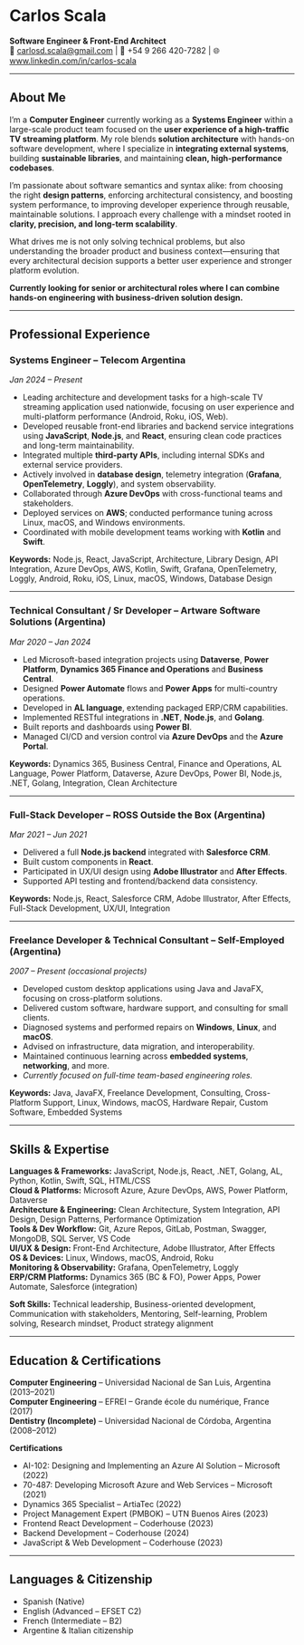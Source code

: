 # Carlos Scala

**Software Engineer & Front-End Architect**  
📧 carlosd.scala@gmail.com | 📱 +54 9 266 420-7282 | 🌐 www.linkedin.com/in/carlos-scala

---

## About Me

I’m a **Computer Engineer** currently working as a **Systems Engineer** within a large-scale product team focused on the **user experience of a high-traffic TV streaming platform**. My role blends **solution architecture** with hands-on software development, where I specialize in **integrating external systems**, building **sustainable libraries**, and maintaining **clean, high-performance codebases**.

I’m passionate about software semantics and syntax alike: from choosing the right **design patterns**, enforcing architectural consistency, and boosting system performance, to improving developer experience through reusable, maintainable solutions. I approach every challenge with a mindset rooted in **clarity, precision, and long-term scalability**.

What drives me is not only solving technical problems, but also understanding the broader product and business context—ensuring that every architectural decision supports a better user experience and stronger platform evolution.

**Currently looking for senior or architectural roles where I can combine hands-on engineering with business-driven solution design.**

---

## Professional Experience

### Systems Engineer – Telecom Argentina  
*Jan 2024 – Present*  
- Leading architecture and development tasks for a high-scale TV streaming application used nationwide, focusing on user experience and multi-platform performance (Android, Roku, iOS, Web).  
- Developed reusable front-end libraries and backend service integrations using **JavaScript**, **Node.js**, and **React**, ensuring clean code practices and long-term maintainability.  
- Integrated multiple **third-party APIs**, including internal SDKs and external service providers.  
- Actively involved in **database design**, telemetry integration (**Grafana**, **OpenTelemetry**, **Loggly**), and system observability.  
- Collaborated through **Azure DevOps** with cross-functional teams and stakeholders.  
- Deployed services on **AWS**; conducted performance tuning across Linux, macOS, and Windows environments.  
- Coordinated with mobile development teams working with **Kotlin** and **Swift**.

**Keywords:** Node.js, React, JavaScript, Architecture, Library Design, API Integration, Azure DevOps, AWS, Kotlin, Swift, Grafana, OpenTelemetry, Loggly, Android, Roku, iOS, Linux, macOS, Windows, Database Design

---

### Technical Consultant / Sr Developer – Artware Software Solutions (Argentina)  
*Mar 2020 – Jan 2024*  
- Led Microsoft-based integration projects using **Dataverse**, **Power Platform**, **Dynamics 365 Finance and Operations** and **Business Central**.  
- Designed **Power Automate** flows and **Power Apps** for multi-country operations.  
- Developed in **AL language**, extending packaged ERP/CRM capabilities.  
- Implemented RESTful integrations in **.NET**, **Node.js**, and **Golang**.  
- Built reports and dashboards using **Power BI**.  
- Managed CI/CD and version control via **Azure DevOps** and the **Azure Portal**.

**Keywords:** Dynamics 365, Business Central, Finance and Operations, AL Language, Power Platform, Dataverse, Azure DevOps, Power BI, Node.js, .NET, Golang, Integration, Clean Architecture

---

### Full-Stack Developer – ROSS Outside the Box (Argentina)  
*Mar 2021 – Jun 2021*  
- Delivered a full **Node.js backend** integrated with **Salesforce CRM**.  
- Built custom components in **React**.  
- Participated in UX/UI design using **Adobe Illustrator** and **After Effects**.  
- Supported API testing and frontend/backend data consistency.

**Keywords:** Node.js, React, Salesforce CRM, Adobe Illustrator, After Effects, Full-Stack Development, UX/UI, Integration

---

### Freelance Developer & Technical Consultant – Self-Employed (Argentina)  
*2007 – Present (occasional projects)*  
- Developed custom desktop applications using Java and JavaFX, focusing on cross-platform solutions.
- Delivered custom software, hardware support, and consulting for small clients.  
- Diagnosed systems and performed repairs on **Windows**, **Linux**, and **macOS**.  
- Advised on infrastructure, data migration, and interoperability.  
- Maintained continuous learning across **embedded systems**, **networking**, and more.  
- *Currently focused on full-time team-based engineering roles.*

**Keywords:** Java, JavaFX, Freelance Development, Consulting, Cross-Platform Support, Linux, Windows, macOS, Hardware Repair, Custom Software, Embedded Systems

---

## Skills & Expertise

**Languages & Frameworks:** JavaScript, Node.js, React, .NET, Golang, AL, Python, Kotlin, Swift, SQL, HTML/CSS  
**Cloud & Platforms:** Microsoft Azure, Azure DevOps, AWS, Power Platform, Dataverse  
**Architecture & Engineering:** Clean Architecture, System Integration, API Design, Design Patterns, Performance Optimization  
**Tools & Dev Workflow:** Git, Azure Repos, GitLab, Postman, Swagger, MongoDB, SQL Server, VS Code  
**UI/UX & Design:** Front-End Architecture, Adobe Illustrator, After Effects  
**OS & Devices:** Linux, Windows, macOS, Android, Roku  
**Monitoring & Observability:** Grafana, OpenTelemetry, Loggly  
**ERP/CRM Platforms:** Dynamics 365 (BC & FO), Power Apps, Power Automate, Salesforce (integration)

**Soft Skills:** Technical leadership, Business-oriented development, Communication with stakeholders, Mentoring, Self-learning, Problem solving, Research mindset, Product strategy alignment

---

## Education & Certifications

**Computer Engineering** – Universidad Nacional de San Luis, Argentina (2013–2021)  
**Computer Engineering** – EFREI – Grande école du numérique, France (2017)  
**Dentistry (Incomplete)** – Universidad Nacional de Córdoba, Argentina (2008–2012)

**Certifications**  
- AI-102: Designing and Implementing an Azure AI Solution – Microsoft (2022)  
- 70-487: Developing Microsoft Azure and Web Services – Microsoft (2021)  
- Dynamics 365 Specialist – ArtiaTec (2022)  
- Project Management Expert (PMBOK) – UTN Buenos Aires (2023)  
- Frontend React Development – Coderhouse (2023)  
- Backend Development – Coderhouse (2024)  
- JavaScript & Web Development – Coderhouse (2023)

---

## Languages & Citizenship

- Spanish (Native)  
- English (Advanced – EFSET C2)  
- French (Intermediate – B2)  
- Argentine & Italian citizenship
